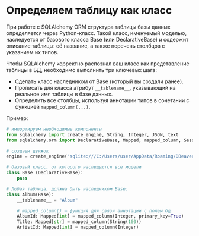 # Определяем таблицу как класс
При работе с SQLAlchemy ORM структура таблицы базы данных определяется через Python-класс. Такой класс, именуемый моделью, наследуется от базового класса Base (или DeclarativeBase) и содержит описание таблицы: её название, а также перечень столбцов с указанием их типов.

Чтобы SQLAlchemy корректно распознал ваш класс как представление таблицы в БД, необходимо выполнить три ключевых шага:  
- Сделать класс наследником от Base (который вы создали ранее).  
- Прописать для класса атрибут `__tablename__`, указывающий на реальное имя таблицы в базе данных.  
- Определить все столбцы, используя аннотации типов в сочетании с функцией `mapped_column(...)`.  

Пример:
```python
# импортируем необходимые компоненты
from sqlalchemy import create_engine, String, Integer, JSON, text
from sqlalchemy.orm import DeclarativeBase, Mapped, mapped_column, Session

# создаем движок
engine = create_engine("sqlite:///C:/Users/user/AppData/Roaming/DBeaverData/workspace6/.metadata/sample-database-sqlite-1/Chinook.db")

# базовый класс, от которого наследуются все модели
class Base (DeclarativeBase):
    pass

# Любая таблица, должна быть наследником Base:
class Album(Base):  
    __tablename__ = "Album"

    # mapped_column() — функция для связи аннотации с полем бд
    AlbumId: Mapped[int] = mapped_column(Integer, primary_key=True)
    Title: Mapped[str] = mapped_column(String(160))
    ArtistId: Mapped[int] = mapped_column(Integer)
```